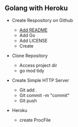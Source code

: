 ## Golang with Heroku

- Create Respository on Github
    - [Add README](#README)
    - Add Go
    - Add LICENSE
    - Create

- Clone Repository  
    - Access project dir
    - go mod tidy

- Create Simple HTTP Server
    - Git add .
    - Git commit -m "commit"
    - Git push

- Heroku
    - create ProcFile